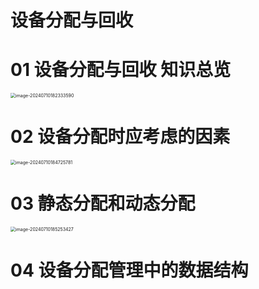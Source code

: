 # 设备分配与回收



# 01 设备分配与回收 知识总览

<img src="https://cvp.oss-cn-shanghai.aliyuncs.com/picgo/202407101823682.png" alt="image-20240710182333590" style="zoom:50%;" />



# 02 设备分配时应考虑的因素

<img src="https://cvp.oss-cn-shanghai.aliyuncs.com/picgo/202407101847932.png" alt="image-20240710184725781" style="zoom:50%;" />



# 03 静态分配和动态分配

<img src="https://cvp.oss-cn-shanghai.aliyuncs.com/picgo/202407101852500.png" alt="image-20240710185253427" style="zoom:50%;" />



# 04 设备分配管理中的数据结构